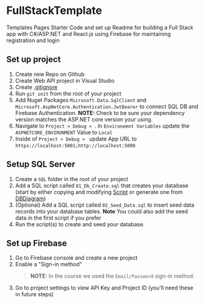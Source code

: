 # FullStackTemplate
Templates Pages Starter Code and set up Readme for building a Full Stack app with C#/ASP.NET and React.js using Firebase for maintaining registration and login


## Set up project

1. Create new Repo on Github
1. Create Web API project in Visual Studio
1. Create [.gitignore](https://github.com/MandasK/FullStackTemplate/blob/main/.gitignore)
1. Run `git init` from the root of your project
1. Add Nuget Packages `Microsoft.Data.SqlClient` and `Microsoft.AspNetCore.Authentication.JwtBearer` to connect SQL DB and Firebase Authentication.
    **NOTE:** Check to be sure your dependency version matches the ASP.NET core version your using.
1. Navigate to `Project > Debug > `. In `Environemnt Variables` update the `ASPNETCORE_ENVIRONMENT` Value to `Local`	
1. Inside of `Project > Debug > ` update App URL to `https://localhost:5001;http://localhost:5000`

## Setup SQL Server
1. Create a `SQL` folder in the root of your project
1. Add a SQL script called `01_Db_Create.sql` that creates your database (start by either copying and modifying [Script](https://github.com/MandasK/FullStackTemplate/blob/main/01_Db_Create.sql) or generate one from [DBDiagram](https://dbdiagram.io/))
1. (Optional) Add a SQL script called  `02_Seed_Data.sql` to insert seed data records into your database tables. **Note** You could also add the seed data in the first script if you prefer
1. Run the script(s) to create and seed your database.

## Set up Firebase

1. Go to Firebase console and create a new project
1. Enable a "Sign-in method"
    > **NOTE:** In the course we used the `Email/Password` sign-in method.
1. Go to project settings to view API Key and Project ID (you'll need these in future steps)
